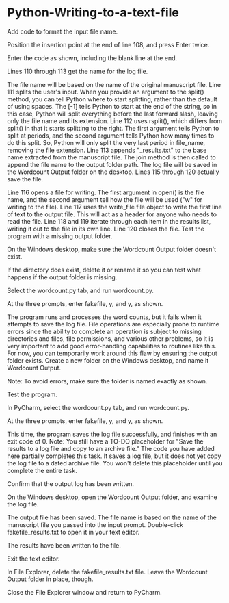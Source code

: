 # Python-Writing-to-a-text-file
Add code to format the input file name.

Position the insertion point at the end of line 108, and press Enter twice.

Enter the code as shown, including the blank line at the end.

Lines 110 through 113 get the name for the log file.

The file name will be based on the name of the original manuscript file.
Line 111 splits the user's input. When you provide an argument to the split() method, you can tell Python where to start splitting, rather than the default of using spaces. The [-1] tells Python to start at the end of the string, so in this case, Python will split everything before the last forward slash, leaving only the file name and its extension.
Line 112 uses rsplit(), which differs from split() in that it starts splitting to the right. The first argument tells Python to split at periods, and the second argument tells Python how many times to do this split. So, Python will only split the very last period in file_name, removing the file extension.
Line 113 appends "_results.txt" to the base name extracted from the manuscript file. The join method is then called to append the file name to the output folder path. The log file will be saved in the Wordcount Output folder on the desktop.
Lines 115 through 120 actually save the file.

Line 116 opens a file for writing. The first argument in open() is the file name, and the second argument tell how the file will be used ("w" for writing to the file).
Line 117 uses the write_file file object to write the first line of text to the output file. This will act as a header for anyone who needs to read the file.
Line 118 and 119 iterate through each item in the results list, writing it out to the file in its own line.
Line 120 closes the file.
Test the program with a missing output folder.

On the Windows desktop, make sure the Wordcount Output folder doesn't exist.

If the directory does exist, delete it or rename it so you can test what happens if the output folder is missing.

Select the wordcount.py tab, and run wordcount.py.

At the three prompts, enter fakefile, y, and y, as shown.

The program runs and processes the word counts, but it fails when it attempts to save the log file.
File operations are especially prone to runtime errors since the ability to complete an operation is subject to missing directories and files, file permissions, and various other problems, so it is very important to add good error-handling capabilities to routines like this.
For now, you can temporarily work around this flaw by ensuring the output folder exists.
Create a new folder on the Windows desktop, and name it Wordcount Output.

Note: To avoid errors, make sure the folder is named exactly as shown.

Test the program.

In PyCharm, select the wordcount.py tab, and run wordcount.py.

At the three prompts, enter fakefile, y, and y, as shown.

This time, the program saves the log file successfully, and finishes with an exit code of 0.
Note: You still have a TO-DO placeholder for "Save the results to a log file and copy to an archive file." The code you have added here partially completes this task. It saves a log file, but it does not yet copy the log file to a dated archive file. You won't delete this placeholder until you complete the entire task.

Confirm that the output log has been written.

On the Windows desktop, open the Wordcount Output folder, and examine the log file.

The output file has been saved.
The file name is based on the name of the manuscript file you passed into the input prompt.
Double-click fakefile_results.txt to open it in your text editor.

The results have been written to the file.

Exit the text editor.

In File Explorer, delete the fakefile_results.txt file. Leave the Wordcount Output folder in place, though.

Close the File Explorer window and return to PyCharm.
